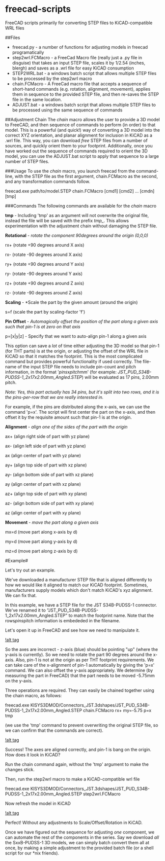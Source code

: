 # freecad-scripts
FreeCAD scripts primarily for converting STEP files to KiCAD-compatible WRL files

##Files
- freecad.py - a number of functions for adjusting models in freecad programatically
- step2wrl.FCMacro - a FreeCad Macro file (really just a .py file in disguise) that takes an input STEP file, scales it by 1/2.54 (inches, blergh) and saves as a .wrl file for easy KiCAD consumption
- STEP2WRL.bat - a windows batch script that allows multiple STEP files to be processed by the step2wrl macro
- chain.FCMacro - A FreeCad macro file that accepts a sequence of short-hand commands (e.g. rotation, alignment, movement), applies them in sequence to the provided STEP file, and then re-saves the STEP file in the same location.
- ADJUST.bat - a windows batch script that allows multiple STEP files to be processed using the same sequence of commands 

##Adjustment Chain
The *chain* macro allows the user to provide a 3D model to FreeCAD, and then sequence of commands to perform (in order) to that model. This is a powerful (and quick!) way of converting a 3D model into the correct XYZ orientation, and planar alignment for inclusion in KiCAD as a .wrl file.
This way, you can download *free* STEP files from a number of sources, and quickly orient them to your footprint.
Additionally, once you have worked out the sequence of commands required to orient the 3D model, you can use the ADJUST.bat script to apply that sequence to a large number of STEP files.

###Usage
To use the *chain* macro, you launch freecad from the command-line, with the STEP file as the first argument, chain.FCMacro as the second, and any transformation commands follow.

freecad.exe path/to/model.STEP chain.FCMacro [cmd1] [cmd2] ... [cmdn] [tmp]

###Commands
The following commands are available for the *chain* macro

**tmp** - Including 'tmp' as an argument will not overwrite the original file, instead the file will be saved with the prefix *tmp_*. This allows experimentation with the adjustment chain without damaging the STEP file.

**Rotational** - *rotate the component 90degrees around the origin (0,0,0)*

rx+ (rotate +90 degrees around X axis)

rx- (rotate -90 degrees around X axis)

ry+ (rotate +90 degrees around Y axis)

ry- (rotate -90 degrees around Y axis)


rz+ (rotate +90 degrees around Z axis)

rz- (rotate -90 degrees around Z axis)

**Scaling** - *Scale the part by the given amount (around the origin)

s=f (scale the part by scaling-factor 'f')

**Pin Offset** - *Automagically offset the position of the part along a given axis such that pin-1 is at zero on that axis*

p=[x|y|z] - Specify that we want to auto-align pin-1 along a given axis

This option can save a *lot* of time either adjusting the 3D model so that pin-1 (for THT parts) is at the origin, or adjusting the offset of the WRL file in KiCAD so that it matches the footprint. This is the most complicated command but provides powerful functionality if used correctly. The file-name of the input STEP file needs to include pin-count and pitch information, in the format '*pins*x*pitch*mm' (for example: *JST_PUD_S34B-PUDSS-1_2x17x2.00mm_Angled.STEP*) will be evaluated as 17 pins, 2.00mm pitch. 

*Note: Yes, this part actually has 34 pins, but it's split into two rows, and it is the pins-per-row that we are really interested in.*

For example, if the pins are distributed along the x-axis, we can use the command 'p=x'. The script will first center the part on the x-axis, and then offset it by the requisite amount such that pin-1 is at the origin.

**Alignment** - *align one of the sides of the part with the origin*

ax+ (align right side of part with yz plane)

ax- (align left side of part with yz plane)

ax  (align center of part with yz plane)

ay+ (align top side of part with xz plane)

ay- (align bottom side of part with xz plane)

ay  (align center of part with xz plane)

az+ (align top side of part with xy plane)

az- (align bottom side of part with xy plane)

az  (align center of part with xy plane)

**Movement** - *move the part along a given axis*

mx=d (move part along x-axis by d)

my=d (move part along y-axis by d)

mz=d (move part along z-axis by d)

#Example#

Let's try out an example.

We've downloaded a manufacturer STEP file that is aligned differently to how we would like it aligned to match our KiCAD footprint. Sometimes, manufacturers supply models which don't match KiCAD's xyz alignment. We can fix that.

In this example, we have a STEP file for the JST S34B-PUDSS-1 connector. We've renamed it to "JST_PUD_S34B-PUDSS-1_2x17x2.00mm_Angled.STEP" to match the footprint name. Note that the rows*pins*pitch information is embededed in the filename.

Let's open it up in FreeCAD and see how we need to manipulate it.

[!alt tag](example\pud_before.png)

So the axes are incorrect - z-axis (blue) should be pointing "up" (where the y-axis is currently). So we need to rotate the part 90 degrees around the x-axis. Also, pin-1 is not at the origin as per THT footprint requirements. We can take care of the x-alignment of pin-1 automatically by giving the 'p=x' command. We can also offset the y-axis appropriately. We determine (by measuring the part in FreeCAD) that the part needs to be moved -5.75mm on the y-axis.

Three operations are required. They can easily be chained together using the chain macro, as follows:

freecad.exe KISYS3DMOD/Connectors_JST.3dshapes/JST_PUD_S34B-PUDSS-1_2x17x2.00mm_Angled.STEP chain.FCMacro rx+ my=-5.75 p=x tmp

(we use the 'tmp' command to prevent overwriting the original STEP file, so we can confirm that the commands are correct).

[!alt tag](example\pud_after.png)

Success! The axes are aligned correctly, and pin-1 is bang on the origin. How does it look in KiCAD?

Run the chain command again, without the 'tmp' argument to make the changes stick.

Then, run the step2wrl macro to make a KiCAD-compatible wrl file

freecad.exe KISYS3DMOD/Connectors_JST.3dshapes/JST_PUD_S34B-PUDSS-1_2x17x2.00mm_Angled.STEP step2wrl.FCMacro

Now refresh the model in KiCAD

[!alt tag](example\pud_kicad.png)

Perfect! Without any adjustments to Scale/Offset/Rotation in KiCAD.

Once we have figured out the sequence for adjusting *one* component, we can automate the rest of the components in the series. Say we download *all* the SxxB-PUDSS-1 3D models, we can simply batch convert them all at once, by making a simple adjustment to the provided batch file (or a shell script for our *nix friends).



